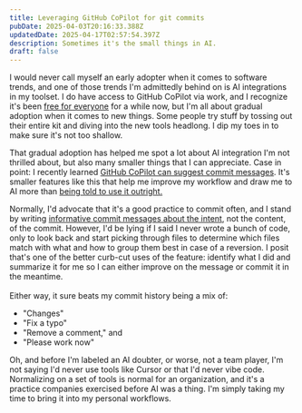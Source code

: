 ```yaml
---
title: Leveraging GitHub CoPilot for git commits
pubDate: 2025-04-03T20:16:33.388Z
updatedDate: 2025-04-17T02:57:54.397Z
description: Sometimes it's the small things in AI.
draft: false
---
```


I would never call myself an early adopter when it comes to software trends, and one of those trends I'm admittedly behind on is AI integrations in my toolset. I do have access to GitHub CoPilot via work, and I recognize it's been [free for everyone](https://code.visualstudio.com/blogs/2024/12/18/free-github-copilot) for a while now, but I'm all about gradual adoption when it comes to new things. Some people try stuff by tossing out their entire kit and diving into the new tools headlong. I dip my toes in to make sure it's not too shallow.

That gradual adoption has helped me spot a lot about AI integration I'm not thrilled about, but also many smaller things that I can appreciate. Case in point: I recently learned [GitHub CoPilot can suggest commit messages](https://code.visualstudio.com/docs/sourcecontrol/overview#_generate-a-commit-message-with-ai). It's smaller features like this that help me improve my workflow and draw me to AI more than [being told to use it outright.](https://x.com/tobi/status/1909231499448401946)

Normally, I'd advocate that it's a good practice to commit often, and I stand by writing [informative commit messages about the intent](https://www.conventionalcommits.org/en/v1.0.0/#summary:~:text=The%20commit%20contains%20the%20following%20structural%20elements%2C%20to%20communicate%20intent%20to%20the%20consumers%20of%20your%20library%3A), not the content, of the commit. However, I'd be lying if I said I never wrote a bunch of code, only to look back and start picking through files to determine which files match with what and how to group them best in case of a reversion. I posit that's one of the better curb-cut uses of the feature: identify what I did and summarize it for me so I can either improve on the message or commit it in the meantime. \
\
Either way, it sure beats my commit history being a mix of:

* "Changes"
* "Fix a typo"
* "Remove a comment," and
* "Please work now"

Oh, and before I'm labeled an AI doubter, or worse, not a team player, I'm not saying I'd never use tools like Cursor or that I'd never vibe code. Normalizing on a set of tools is normal for an organization, and it's a practice companies exercised before AI was a thing. I'm simply taking my time to bring it into my personal workflows. 
